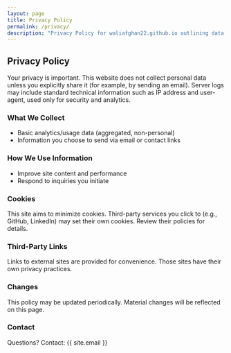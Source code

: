 ```yaml
---
layout: page
title: Privacy Policy
permalink: /privacy/
description: "Privacy Policy for waliafghan22.github.io outlining data collection and usage."
---
```


## Privacy Policy

Your privacy is important. This website does not collect personal data unless you explicitly share it (for example, by sending an email). Server logs may include standard technical information such as IP address and user-agent, used only for security and analytics.

### What We Collect
- Basic analytics/usage data (aggregated, non-personal)
- Information you choose to send via email or contact links

### How We Use Information
- Improve site content and performance
- Respond to inquiries you initiate

### Cookies
This site aims to minimize cookies. Third-party services you click to (e.g., GitHub, LinkedIn) may set their own cookies. Review their policies for details.

### Third-Party Links
Links to external sites are provided for convenience. Those sites have their own privacy practices.

### Changes
This policy may be updated periodically. Material changes will be reflected on this page.

### Contact
Questions? Contact: {{ site.email }}


